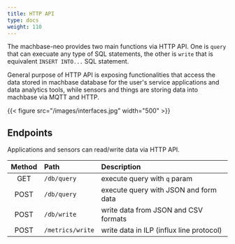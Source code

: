 ```yaml
---
title: HTTP API
type: docs
weight: 110
---
```


The machbase-neo provides two main functions via HTTP API.
One is `query` that can execuate any type of SQL statements, the other is `write` that is equivalent `INSERT INTO...` SQL statement.

General purpose of HTTP API is exposing functionalities that access the data stored in machbase database for the user's service applications and data analytics tools,
while sensors and things are storing data into machbase via MQTT and HTTP.

{{< figure src="/images/interfaces.jpg" width="500" >}}


## Endpoints

Applications and sensors can read/write data via HTTP API.

| Method  | Path             | Description                           |
| :-----: | :--------------- | :-------------------------------------|
| GET     | `/db/query`      | execute query with `q` param          |
| POST    | `/db/query`      | execute query with JSON and form data |
| POST    | `/db/write`      | write data from JSON and CSV formats  |
| POST    | `/metrics/write` | write data in ILP (influx line protocol) |
